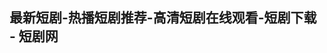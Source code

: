 ## 最新短剧-热播短剧推荐-高清短剧在线观看-短剧下载 - 短剧网
<!--

<https://zhaoju.cc>
<https://duanjutj.github.io>

**duanjutj/duanjutj** is a ✨ _special_ ✨ repository because its `README.md` (this file) appears on your GitHub profile.

Here are some ideas to get you started:

- 🔭 I’m currently working on ...
- 🌱 I’m currently learning ...
- 👯 I’m looking to collaborate on ...
- 🤔 I’m looking for help with ...
- 💬 Ask me about ...
- 📫 How to reach me: ...
- 😄 Pronouns: ...
- ⚡ Fun fact: ...
-->
